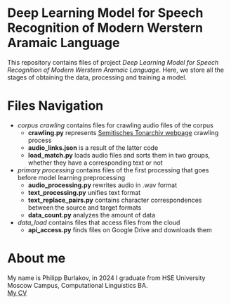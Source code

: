 # Deep Learning Model for Speech Recognition of Modern Werstern Aramaic Language
This repository contains files of project *Deep Learning Model for Speech Recognition of Modern Werstern Aramaic Language*. 
Here, we store all the stages of obtaining the data, processing and training a model.

# Files Navigation
- _corpus crawling_ contains files for crawling audio files of the corpus
  - **crawling.py** represents [Semitisches Tonarchiv webpage](https://semarch.ub.uni-heidelberg.de/#archive) crawling process
  - **audio_links.json** is a result of the latter code
  - **load_match.py** loads audio files and sorts them in two groups, whether they have a corresponding text or not
- _primary processing_ contains files of the first processing that goes before model learning preprocessing
  - **audio_processing.py** rewrites audio in .wav format
  - **text_processing.py** unifies text format
  - **text_replace_pairs.py** contains character correspondences between the source and target formats
  - **data_count.py** analyzes the amount of data
- _data_load_ contains files that access files from the cloud
  - **api_access.py** finds files on Google Drive and downloads them

# About me
My name is Philipp Burlakov, in 2024 I graduate from HSE University Moscow Campus, Computational Linguistics BA.<br>
[My CV](https://drive.google.com/file/d/1ArmG8yozeX9hSdYGy-bUbW0L4vygBi_t/view?usp=sharing)